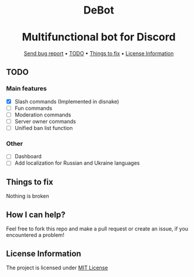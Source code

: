 <div align="center">

  # DeBot
</div>
<div align="center">

  # Multifunctional bot for Discord
</div>

<div align="center">
  <a href="https://gitlab.com/DebilosTeam/DeBot/-/issues">Send bug report</a>
  •
  <a href="https://gitlab.com/DebilosTeam/DeBot#TODO">TODO</a>
  •
  <a href="https://gitlab.com/DebilosTeam/DeBot#things-to-fix">Things to fix</a>
  •
  <a href="https://gitlab.com/DebilosTeam/DeBot#license-information">License Information</a>
</div>

## TODO
### Main features
- [X] Slash commands (Implemented in disnake)
- [ ] Fun commands
- [ ] Moderation commands
- [ ] Server owner commands
- [ ] Unified ban list function

### Other
- [ ] Dashboard
- [ ] Add localization for Russian and Ukraine languages

## Things to fix
Nothing is broken

## How I can help?
Feel free to fork this repo and make a pull request or create an issue, if you encountered a problem!

## License Information
The project is licensed under [MIT License](https://gitlab.com/DebilosTeam/DeBot/-/blob/main/LICENSE)
